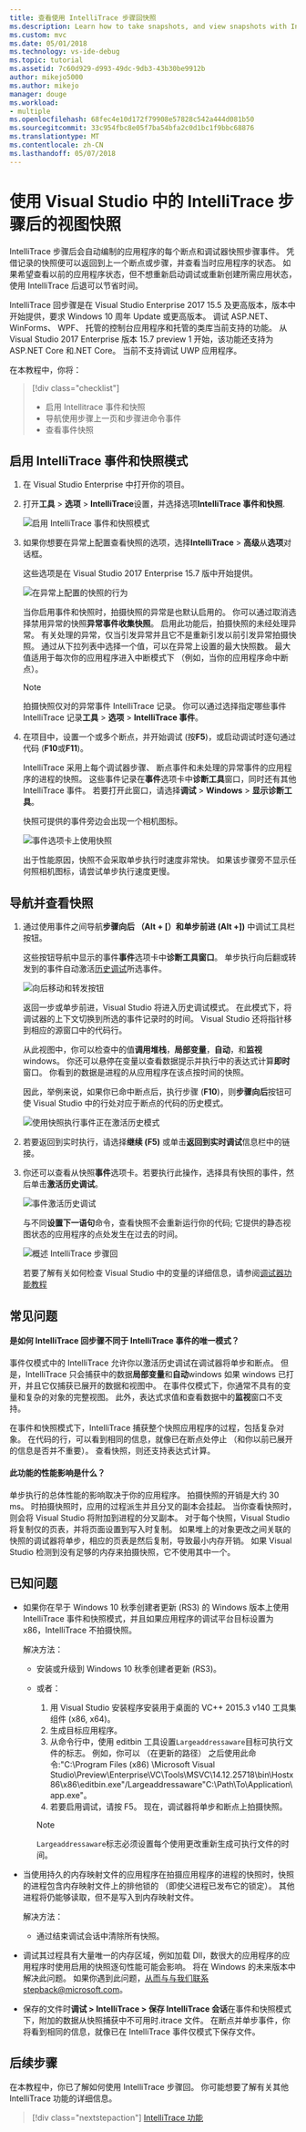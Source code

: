 ```yaml
---
title: 查看使用 IntelliTrace 步骤回快照
ms.description: Learn how to take snapshots, and view snapshots with IntelliTrace step-back
ms.custom: mvc
ms.date: 05/01/2018
ms.technology: vs-ide-debug
ms.topic: tutorial
ms.assetid: 7c60d929-d993-49dc-9db3-43b30be9912b
author: mikejo5000
ms.author: mikejo
manager: douge
ms.workload:
- multiple
ms.openlocfilehash: 68fec4e10d172f79908e57828c542a444d081b50
ms.sourcegitcommit: 33c954fbc8e05f7ba54bfa2c0d1bc1f9bbc68876
ms.translationtype: MT
ms.contentlocale: zh-CN
ms.lasthandoff: 05/07/2018
---
```

# <a name="view-snapshots-using-intellitrace-step-back-in-visual-studio"></a>使用 Visual Studio 中的 IntelliTrace 步骤后的视图快照

IntelliTrace 步骤后会自动编制的应用程序的每个断点和调试器快照步骤事件。 凭借记录的快照便可以返回到上一个断点或步骤，并查看当时应用程序的状态。 如果希望查看以前的应用程序状态，但不想重新启动调试或重新创建所需应用状态，使用 IntelliTrace 后退可以节省时间。

IntelliTrace 回步骤是在 Visual Studio Enterprise 2017 15.5 及更高版本，版本中开始提供，要求 Windows 10 周年 Update 或更高版本。 调试 ASP.NET、 WinForms、 WPF、 托管的控制台应用程序和托管的类库当前支持的功能。 从 Visual Studio 2017 Enterprise 版本 15.7 preview 1 开始，该功能还支持为 ASP.NET Core 和.NET Core。 当前不支持调试 UWP 应用程序。

在本教程中，你将：

> [!div class="checklist"]
> * 启用 Intellitrace 事件和快照
> * 导航使用步骤上一页和步骤进命令事件
> * 查看事件快照
  
## <a name="enable-intellitrace-events-and-snapshots-mode"></a>启用 IntelliTrace 事件和快照模式 

1. 在 Visual Studio Enterprise 中打开你的项目。

1. 打开**工具** > **选项** > **IntelliTrace**设置，并选择选项**IntelliTrace 事件和快照**. 

    ![启用 IntelliTrace 事件和快照模式](../debugger/media/intellitrace-enable-snapshots.png "启用 IntelliTrace 事件和快照模式")

1. 如果你想要在异常上配置查看快照的选项，选择**IntelliTrace** > **高级**从**选项**对话框。

    这些选项是在 Visual Studio 2017 Enterprise 15.7 版中开始提供。

    ![在异常上配置的快照的行为](../debugger/media/intellitrace-enable-snapshots-on-exceptions.png)

    当你启用事件和快照时，拍摄快照的异常是也默认启用的。 你可以通过取消选择禁用异常的快照**异常事件收集快照**。 启用此功能后，拍摄快照的未经处理异常。 有关处理的异常，仅当引发异常并且它不是重新引发以前引发异常拍摄快照。 通过从下拉列表中选择一个值，可以在异常上设置的最大快照数。 最大值适用于每次你的应用程序进入中断模式下 （例如，当你的应用程序命中断点）。

    > [!NOTE]
    > 拍摄快照仅对的异常事件 IntelliTrace 记录。 你可以通过选择指定哪些事件 IntelliTrace 记录**工具** > **选项** > **IntelliTrace 事件**。

1. 在项目中，设置一个或多个断点，并开始调试 (按**F5**)，或启动调试时逐句通过代码 (**F10**或**F11**)。

    IntelliTrace 采用上每个调试器步骤、 断点事件和未处理的异常事件的应用程序的进程的快照。 这些事件记录在**事件**选项卡中**诊断工具**窗口，同时还有其他 IntelliTrace 事件。 若要打开此窗口，请选择**调试** > **Windows** > **显示诊断工具**。

    快照可提供的事件旁边会出现一个相机图标。 

    ![事件选项卡上使用快照](../debugger/media/intellitrace-events-tab-with-snapshots.png "与断点和步骤的快照的事件选项卡")

    出于性能原因，快照不会采取单步执行时速度非常快。 如果该步骤旁不显示任何照相机图标，请尝试单步执行速度更慢。

## <a name="navigate-and-view-snapshots"></a>导航并查看快照

1. 通过使用事件之间导航**步骤向后 （Alt + [）**和**单步前进 (Alt +])** 中调试工具栏按钮。

    这些按钮导航中显示的事件**事件**选项卡中**诊断工具窗口**。 单步执行向后翻或转发到的事件自动激活[历史调试](../debugger/historical-debugging.md)所选事件。

    ![向后移动和转发按钮](../debugger/media/intellitrace-step-back-icons-description.png "后退一步和单步前进按钮")

    返回一步或单步前进，Visual Studio 将进入历史调试模式。 在此模式下，将调试器的上下文切换到所选的事件记录时的时间。 Visual Studio 还将指针移到相应的源窗口中的代码行。 

    从此视图中，你可以检查中的值**调用堆栈**，**局部变量**，**自动**，和**监视**windows。 你还可以悬停在变量以查看数据提示并执行中的表达式计算**即时**窗口。 你看到的数据是进程的从应用程序在该点按时间的快照。

    因此，举例来说，如果你已命中断点后，执行步骤 (**F10**)，则**步骤向后**按钮可使 Visual Studio 中的行处对应于断点的代码的历史模式。 

    ![使用快照执行事件正在激活历史模式](../debugger/media/intellitrace-historical-mode-with-snapshot.png "正在激活历史模式使用快照执行事件")

2. 若要返回到实时执行，请选择**继续 (F5)** 或单击**返回到实时调试**信息栏中的链接。 

3. 你还可以查看从快照**事件**选项卡。若要执行此操作，选择具有快照的事件，然后单击**激活历史调试**。

    ![事件激活历史调试](../debugger/media/intellitrace-activate-historical-debugging.png "事件激活历史调试")

    与不同**设置下一语句**命令，查看快照不会重新运行你的代码; 它提供的静态视图状态的应用程序的点处发生在过去的时间。

    ![概述 IntelliTrace 步骤回](../debugger/media/intellitrace-step-back-overview.png "概述的 IntelliTrace 步骤回")

    若要了解有关如何检查 Visual Studio 中的变量的详细信息，请参阅[调试器功能教程](../debugger/debugger-feature-tour.md)  

## <a name="frequently-asked-questions"></a>常见问题

#### <a name="how-is-intellitrace-step-back-different-from-intellitrace-events-only-mode"></a>是如何 IntelliTrace 回步骤不同于 IntelliTrace 事件的唯一模式？

事件仅模式中的 IntelliTrace 允许你以激活历史调试在调试器将单步和断点。 但是，IntelliTrace 只会捕获中的数据**局部变量**和**自动**windows 如果 windows 已打开，并且它仅捕获已展开的数据和视图中。 在事件仅模式下，你通常不具有的变量和复杂的对象的完整视图。 此外，表达式求值和查看数据中的**监视**窗口不支持。 

在事件和快照模式下，IntelliTrace 捕获整个快照应用程序的过程，包括复杂对象。 在代码的行，可以看到相同的信息，就像已在断点处停止 （和你以前已展开的信息是否并不重要）。 查看快照，则还支持表达式计算。  

#### <a name="what-is-the-performance-impact-of-this-feature"></a>此功能的性能影响是什么？ 

单步执行的总体性能的影响取决于你的应用程序。 拍摄快照的开销是大约 30 ms。 时拍摄快照时，应用的过程派生并且分叉的副本会挂起。 当你查看快照时，则会将 Visual Studio 将附加到进程的分叉副本。 对于每个快照，Visual Studio 将复制仅的页表，并将页面设置到写入时复制。 如果堆上的对象更改之间关联的快照的调试器将单步，相应的页表是然后复制，导致最小内存开销。 如果 Visual Studio 检测到没有足够的内存来拍摄快照，它不使用其中一个。
 
## <a name="known-issues"></a>已知问题  
* 如果你在早于 Windows 10 秋季创建者更新 (RS3) 的 Windows 版本上使用 IntelliTrace 事件和快照模式，并且如果应用程序的调试平台目标设置为 x86，IntelliTrace 不拍摄快照。

    解决方法：
    * 安装或升级到 Windows 10 秋季创建者更新 (RS3)。 
    * 或者： 
        1. 用 Visual Studio 安装程序安装用于桌面的 VC++ 2015.3 v140 工具集组件 (x86, x64)。
        2. 生成目标应用程序。
        3. 从命令行中，使用 editbin 工具设置`Largeaddressaware`目标可执行文件的标志。 例如，你可以 （在更新的路径） 之后使用此命令:"C:\Program Files (x86) \Microsoft Visual Studio\Preview\Enterprise\VC\Tools\MSVC\14.12.25718\bin\Hostx86\x86\editbin.exe"/Largeaddressaware"C:\Path\To\Application\app.exe"。
        4. 若要启用调试，请按 F5。 现在，调试器将单步和断点上拍摄快照。

        > [!Note]
        > `Largeaddressaware`标志必须设置每个使用更改重新生成可执行文件的时间。

* 当使用持久的内存映射文件的应用程序在拍摄应用程序的进程的快照时，快照的进程包含内存映射文件上的排他锁的 （即使父进程已发布它的锁定）。 其他进程将仍能够读取，但不是写入到内存映射文件。

    解决方法：
    * 通过结束调试会话中清除所有快照。 

* 调试其过程具有大量唯一的内存区域，例如加载 Dll，数很大的应用程序的应用程序时使用启用的快照逐句性能可能会影响。 将在 Windows 的未来版本中解决此问题。 如果你遇到此问题，从而与与我们联系stepback@microsoft.com。 

* 保存的文件时**调试 > IntelliTrace > 保存 IntelliTrace 会话**在事件和快照模式下，附加的数据从快照捕获中不可用时.itrace 文件。 在断点并单步事件，你将看到相同的信息，就像已在 IntelliTrace 事件仅模式下保存文件。 

## <a name="next-steps"></a>后续步骤

在本教程中，你已了解如何使用 IntelliTrace 步骤回。 你可能想要了解有关其他 IntelliTrace 功能的详细信息。

> [!div class="nextstepaction"]
> [IntelliTrace 功能](../debugger/intellitrace-features.md)

